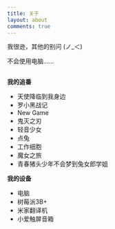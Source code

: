 ```yaml
---
title: 关于
layout: about
comments: true
---
```

我很逊，其他的别问 (ノ_＜)

不会使用电脑……

![]()

**我的追番**

* 天使降临到我身边
* 罗小黑战记
* New Game
* 鬼灭之刃
* 轻音少女
* 点兔[](https://www.bilibili.com/bangumi/play/ss34230/)[](https://www.bilibili.com/bangumi/play/ss34230/)
* 工作细胞
* 魔女之旅
* 青春猪头少年不会梦到兔女郎学姐

**我的设备**

* 电脑
* 树莓派3B+
* 米家翻译机
* 小爱触屏音箱